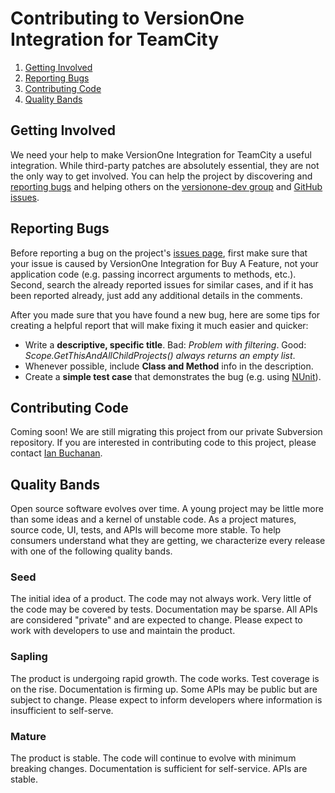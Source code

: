 # Contributing to VersionOne Integration for TeamCity

 1. [Getting Involved](#getting-involved)
 2. [Reporting Bugs](#reporting-bugs)
 3. [Contributing Code](#contributing-code)
 4. [Quality Bands](#quality-bands)

## Getting Involved

We need your help to make VersionOne Integration for TeamCity a useful integration. While third-party patches are absolutely essential, they are not the only way to get involved. You can help the project by discovering and [reporting bugs](#reporting-bugs) and helping others on the [versionone-dev group](http://groups.google.com/group/versionone-dev/) and [GitHub issues][issues].

## Reporting Bugs

Before reporting a bug on the project's [issues page][issues], first make sure that your issue is caused by VersionOne Integration for Buy A Feature, not your application code (e.g. passing incorrect arguments to methods, etc.). Second, search the already reported issues for similar cases, and if it has been reported already, just add any additional details in the comments.

After you made sure that you have found a new bug, here are some tips for creating a helpful report that will make fixing it much easier and quicker:

 * Write a **descriptive, specific title**. Bad: *Problem with filtering*. Good: *Scope.GetThisAndAllChildProjects() always returns an empty list*.
 * Whenever possible, include **Class and Method** info in the description.
 * Create a **simple test case** that demonstrates the bug (e.g. using [NUnit](http://www.nunit.org/)).
 
## Contributing Code

Coming soon! We are still migrating this project from our private Subversion repository. If you are interested in contributing code to this project, please contact [Ian Buchanan](mailto:ian.buchanan@versionone.com).

## Quality Bands

Open source software evolves over time. A young project may be little more than some ideas and a kernel of unstable code. As a project matures, source code, UI, tests, and APIs will become more stable. To help consumers understand what they are getting, we characterize every release with one of the following quality bands.

### Seed

The initial idea of a product. The code may not always work. Very little of the code may be covered by tests. Documentation may be sparse. All APIs are considered "private" and are expected to change. Please expect to work with developers to use and maintain the product.

### Sapling

The product is undergoing rapid growth. The code works. Test coverage is on the rise. Documentation is firming up. Some APIs may be public but are subject to change. Please expect to inform developers where information is insufficient to self-serve.

### Mature

The product is stable. The code will continue to evolve with minimum breaking changes. Documentation is sufficient for self-service. APIs are stable.

[issues]: https://github.com/versionone/VersionOne.Integration.TeamCity/issues